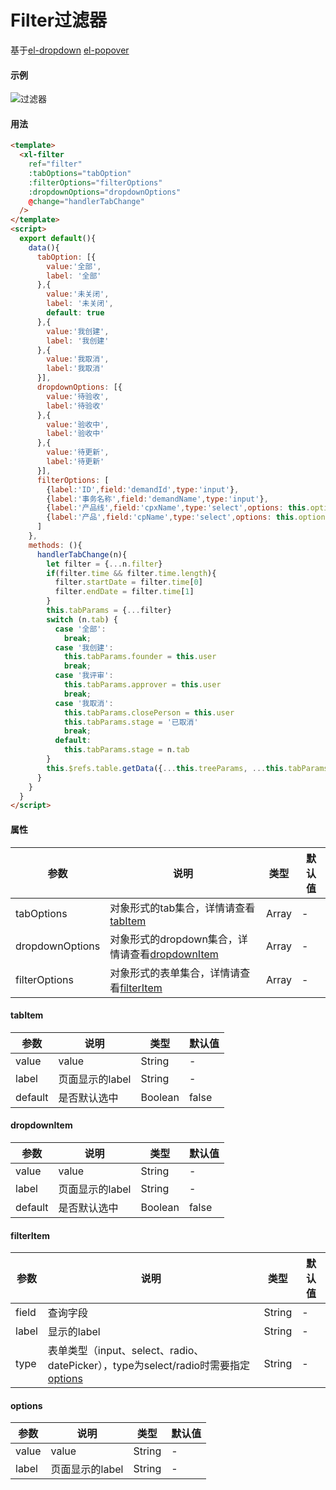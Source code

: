 # Filter过滤器
基于[el-dropdown](https://element.eleme.cn/#/zh-CN/component/dropdown) [el-popover](https://element.eleme.cn/#/zh-CN/component/popover)  
#### 示例
![过滤器](http://qh722157g.hn-bkt.clouddn.com/filter.png)
#### 用法
``` html
<template>
  <xl-filter
    ref="filter"
    :tabOptions="tabOption"
    :filterOptions="filterOptions"
    :dropdownOptions="dropdownOptions"
    @change="handlerTabChange"
  />
</template>
<script>
  export default(){
    data(){
      tabOption: [{
        value:'全部',
        label: '全部'
      },{
        value:'未关闭',
        label: '未关闭',
        default: true
      },{
        value:'我创建',
        label: '我创建'
      },{
        value:'我取消',
        label:'我取消'
      }],
      dropdownOptions: [{
        value:'待验收',
        label:'待验收'
      },{
        value:'验收中',
        label:'验收中'
      },{
        value:'待更新',
        label:'待更新'
      }],
      filterOptions: [
        {label:'ID',field:'demandId',type:'input'},
        {label:'事务名称',field:'demandName',type:'input'},
        {label:'产品线',field:'cpxName',type:'select',options: this.options.cpxOptions},
        {label:'产品',field:'cpName',type:'select',options: this.options.cpOptions}
      ]
    },
    methods: (){
      handlerTabChange(n){
        let filter = {...n.filter}
        if(filter.time && filter.time.length){
          filter.startDate = filter.time[0]
          filter.endDate = filter.time[1]
        }
        this.tabParams = {...filter}
        switch (n.tab) {
          case '全部':
            break;
          case '我创建':
            this.tabParams.founder = this.user
            break;
          case '我评审':
            this.tabParams.approver = this.user
            break;
          case '我取消':
            this.tabParams.closePerson = this.user
            this.tabParams.stage = '已取消'
            break;
          default:
            this.tabParams.stage = n.tab
        }
        this.$refs.table.getData({...this.treeParams, ...this.tabParams, viewMdule: '1'})
      }
    }
  }
</script>
```
#### 属性  
| 参数 |  说明  | 类型  | 默认值  |
| ---- | ----  | ----  | ----  |
| tabOptions  | 对象形式的tab集合，详情请查看[tabItem](/doc/filter?id=tabItem) | Array | - |
| dropdownOptions  | 对象形式的dropdown集合，详情请查看[dropdownItem](/doc/filter?id=dropdownItem) | Array | - |
| filterOptions  | 对象形式的表单集合，详情请查看[filterItem](/doc/filter?id=filterItem) | Array | - |  

#### tabItem
| 参数 |  说明  | 类型  | 默认值  |
| ---- | ----  | ----  | ----  |
| value | value | String  | - |
| label | 页面显示的label | String  | - |
| default | 是否默认选中 | Boolean  | false |

#### dropdownItem
| 参数 |  说明  | 类型  | 默认值  |
| ---- | ----  | ----  | ----  |
| value | value | String  | - |
| label | 页面显示的label | String  | - |
| default | 是否默认选中 | Boolean  | false |

#### filterItem
| 参数 |  说明  | 类型  | 默认值 |
| ---- | ----  | ----  | ----  |
| field | 查询字段 | String  | - |
| label | 显示的label | String  | - |
| type | 表单类型（input、select、radio、datePicker），type为select/radio时需要指定[options](/doc/filter?id=options) | String  | - |

#### options
| 参数 |  说明  | 类型  | 默认值  |
| ---- | ----  | ----  | ----  |
| value | value | String  | - |
| label | 页面显示的label | String  | - |